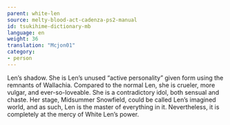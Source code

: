 ```yaml
---
parent: white-len
source: melty-blood-act-cadenza-ps2-manual
id: tsukihime-dictionary-mb
language: en
weight: 36
translation: "Mcjon01"
category:
- person
---
```


Len’s shadow. She is Len’s unused “active personality” given form using the remnants of Wallachia.
Compared to the normal Len, she is crueler, more vulgar, and ever-so-loveable. She is a contradictory idol, both sensual and chaste.
Her stage, Midsummer Snowfield, could be called Len’s imagined world, and as such, Len is the master of everything in it. Nevertheless, it is completely at the mercy of White Len’s power.

